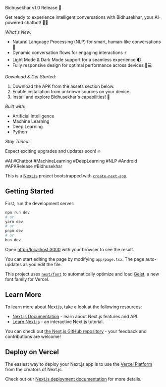 Bidhusekhar v1.0 Release 🚀

Get ready to experience intelligent conversations with Bidhusekhar, your AI-powered chatbot! 🤖✨

*What's New:*

- Natural Language Processing (NLP) for smart, human-like conversations 🤝
- Dynamic conversation flows for engaging interactions ⚡
- Light Mode & Dark Mode support for a seamless experience 🌓
- Fully responsive design for optimal performance across devices 📱💻

*Download & Get Started:*

1. Download the APK from the assets section below.
2. Enable installation from unknown sources on your device.
3. Install and explore Bidhusekhar's capabilities! 🚀

*Built with:*

- Artificial Intelligence
- Machine Learning
- Deep Learning
- Python

*Stay Tuned:*

Expect exciting upgrades and updates soon! 🔥

#AI #Chatbot #MachineLearning #DeepLearning #NLP #Android #APKRelease #Bidhusekhar

This is a [Next.js](https://nextjs.org) project bootstrapped with [`create-next-app`](https://nextjs.org/docs/app/api-reference/cli/create-next-app).

## Getting Started

First, run the development server:

```bash
npm run dev
# or
yarn dev
# or
pnpm dev
# or
bun dev
```

Open [http://localhost:3000](http://localhost:3000) with your browser to see the result.

You can start editing the page by modifying `app/page.tsx`. The page auto-updates as you edit the file.

This project uses [`next/font`](https://nextjs.org/docs/app/building-your-application/optimizing/fonts) to automatically optimize and load [Geist](https://vercel.com/font), a new font family for Vercel.

## Learn More

To learn more about Next.js, take a look at the following resources:

- [Next.js Documentation](https://nextjs.org/docs) - learn about Next.js features and API.
- [Learn Next.js](https://nextjs.org/learn) - an interactive Next.js tutorial.

You can check out [the Next.js GitHub repository](https://github.com/vercel/next.js) - your feedback and contributions are welcome!

## Deploy on Vercel

The easiest way to deploy your Next.js app is to use the [Vercel Platform](https://vercel.com/new?utm_medium=default-template&filter=next.js&utm_source=create-next-app&utm_campaign=create-next-app-readme) from the creators of Next.js.

Check out our [Next.js deployment documentation](https://nextjs.org/docs/app/building-your-application/deploying) for more details.
